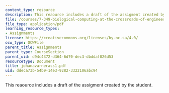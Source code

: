 ```yaml
---
content_type: resource
description: This reaource includes a draft of the assigment created by the student.
file: /courses/7-349-biological-computing-at-the-crossroads-of-engineering-and-science-spring-2005/ddeca73b54b914e392823322106abc94_johanavarnerass1.pdf
file_type: application/pdf
learning_resource_types:
- Assignments
license: https://creativecommons.org/licenses/by-nc-sa/4.0/
ocw_type: OCWFile
parent_title: Assignments
parent_type: CourseSection
parent_uid: d94c4372-d364-6d70-dec3-dbddaf026d53
resourcetype: Document
title: johanavarnerass1.pdf
uid: ddeca73b-54b9-14e3-9282-3322106abc94
---
```

This reaource includes a draft of the assigment created by the student.
